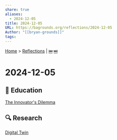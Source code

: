 ```yaml
---  
share: true  
aliases:  
  - 2024-12-05  
title: 2024-12-05  
URL: https://bagrounds.org/reflections/2024-12-05  
Author: "[[bryan-grounds]]"  
tags:   
---  
```

[Home](../index.md) > [Reflections](./index.md) | [⏮️](./2024-12-03.md) [⏭️](./2024-12-06.md)  
# 2024-12-05  
## 🧠 Education  
[The Innovator's Dilemma](../books/the%20innovators-dilemma.md)  
  
## 🔍 Research  
[Digital Twin](../topics/digital-twin.md)  
